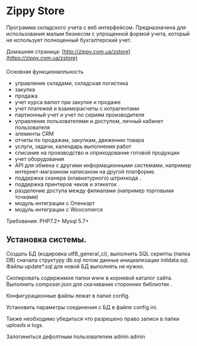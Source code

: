 Zippy Store
========
Программа  складского  учета  с  веб интерфейсом. 
Предназначена для использования малым бизнесом с упрощенной формой учета, который не использует полноценный бухгалтерский учет. 
   
Домашняя страница:  [http://zippy.com.ua/zstore](https://zippy.com.ua/zstore)  

####
 Основная  функционалльность
 
* управление складами, складская логистика 
* закупка 
* продажа 
* учет курса валют при закупке и продаже 
* учет платежей и взаиморасчеты с котрагентами 
* партионный учет и учет по сериям производителя 
* управление пользователями и доступом, личный кабинет пользователя 
* элементы CRM 
* отчеты по продажам, закупкам, движению товара 
* услуги, задачи, календарь выполнения работ 
* списание на производство и оприходование готовой продукции 
* учет оборудования 
* API для обмена с другими информационными системами, например интернет-магазином написаном на другой платформе. 
* поддержка сканера (клавиатурного) штрихкода . 
* поддержка принтеров чеков и этикеток . 
* разделение доступа между филиалами (например торговыми точками) 
* модуль интеграции с  Опенкарт 
* модуль интеграции с  Woocomerce 


Требования: PHP7.2+    Mysql 5.7+ 


Установка  системы.
--------------------

  Создать  БД (кодировка  utf8_general_ci), выполнить  SQL скрипты (папка DB) сначала  структуру db.sql  потом  данные  инициализации initdata.sql.
  Файлы  update*.sql  для новой  БД  выполнять не  нужно.

  Скопировать  содержимое  папки  www   в   корневой   каталог  сайта. 
  Выполнить composer.json для   скачивания   сторонних библиотек .
  
  Конфигурационные  файлы  лежат в  папке   config.

  Установить параметры соединения с  БД  в  файле config.ini.  
   
  Также  необходимо убедиться  что  разрешено  право  записи  в папки  uploads и logs. 

  Залогиниться  дефолтным  пользователем admin  admin
